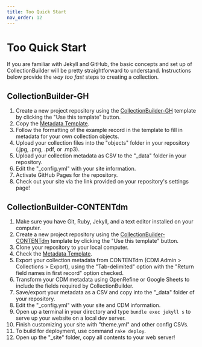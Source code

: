 ```yaml
---
title: Too Quick Start
nav_order: 12
---
```


# Too Quick Start

If you are familiar with Jekyll and GitHub, the basic concepts and set up of CollectionBuilder will be pretty straightforward to understand.
Instructions below provide the *way too fast* steps to creating a collection.

## CollectionBuilder-GH

1. Create a new project repository using the [CollectionBuilder-GH](https://github.com/CollectionBuilder/collectionbuilder-gh) template by clicking the "Use this template" button.
2. Copy the [Metadata Template](https://docs.google.com/spreadsheets/d/1Uv9ytll0hysMOH1j-VL1lZx6PWvc1zf3L35sK_4IuzI/copy?usp=sharing).
3. Follow the formatting of the example record in the template to fill in metadata for your own collection objects.
4. Upload your collection files into the "objects" folder in your repository (.jpg, .png, .pdf, or .mp3).
5. Upload your collection metadata as CSV to the "_data" folder in your repository.
6. Edit the "_config.yml" with your site information.
7. Activate GitHub Pages for the repository.
8. Check out your site via the link provided on your repository's settings page!

## CollectionBuilder-CONTENTdm

1. Make sure you have Git, Ruby, Jekyll, and a text editor installed on your computer.
2. Create a new project repository using the [CollectionBuilder-CONTENTdm](https://github.com/CollectionBuilder/collectionbuilder-contentdm) template by clicking the "Use this template" button.
3. Clone your repository to your local computer.
4. Check the [Metadata Template](https://docs.google.com/spreadsheets/d/14iWUEoAJ6T9WDqlPnIHRN7M8-YgmMV4_bjFPVuSZ0yk/copy?usp=sharing).
5. Export your collection metadata from CONTENTdm (CDM Admin > Collections > Export), using the "Tab-delimited" option with the "Return field names in first record" option checked.
6. Transform your CDM metadata using OpenRefine or Google Sheets to include the fields required by CollectionBuilder.
7. Save/export your metadata as a CSV and copy into the "_data" folder of your repository.
8. Edit the "_config.yml" with your site and CDM information.
9. Open up a terminal in your directory and type `bundle exec jekyll s` to serve up your website on a local dev server.
10. Finish customizing your site with "theme.yml" and other config CSVs.
11. To build for deployment, use command `rake deploy`.
12. Open up the "_site" folder, copy all contents to your web server!
